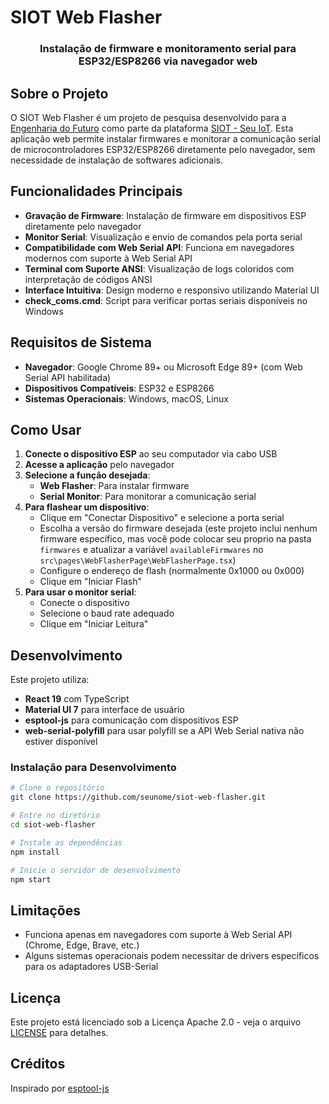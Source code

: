 # SIOT Web Flasher

<div align="center">
  <h3>Instalação de firmware e monitoramento serial para ESP32/ESP8266 via navegador web</h3>
</div>

## Sobre o Projeto

O SIOT Web Flasher é um projeto de pesquisa desenvolvido para a [Engenharia do Futuro](https://engenhariadofuturo.com.br/) como parte da plataforma [SIOT - Seu IoT](http://seuiot.com.br/). Esta aplicação web permite instalar firmwares e monitorar a comunicação serial de microcontroladores ESP32/ESP8266 diretamente pelo navegador, sem necessidade de instalação de softwares adicionais.

## Funcionalidades Principais

- **Gravação de Firmware**: Instalação de firmware em dispositivos ESP diretamente pelo navegador
- **Monitor Serial**: Visualização e envio de comandos pela porta serial
- **Compatibilidade com Web Serial API**: Funciona em navegadores modernos com suporte à Web Serial API
- **Terminal com Suporte ANSI**: Visualização de logs coloridos com interpretação de códigos ANSI
- **Interface Intuitiva**: Design moderno e responsivo utilizando Material UI
- **check_coms.cmd**: Script para verificar portas seriais disponíveis no Windows

## Requisitos de Sistema

- **Navegador**: Google Chrome 89+ ou Microsoft Edge 89+ (com Web Serial API habilitada)
- **Dispositivos Compatíveis**: ESP32 e ESP8266
- **Sistemas Operacionais**: Windows, macOS, Linux

## Como Usar

1. **Conecte o dispositivo ESP** ao seu computador via cabo USB
2. **Acesse a aplicação** pelo navegador
3. **Selecione a função desejada**:
   - **Web Flasher**: Para instalar firmware
   - **Serial Monitor**: Para monitorar a comunicação serial
4. **Para flashear um dispositivo**:
   - Clique em "Conectar Dispositivo" e selecione a porta serial
   - Escolha a versão do firmware desejada (este projeto inclui nenhum firmware específico, mas você pode colocar seu proprio na pasta `firmwares` e atualizar a variável `availableFirmwares` no `src\pages\WebFlasherPage\WebFlasherPage.tsx`)
   - Configure o endereço de flash (normalmente 0x1000 ou 0x000)
   - Clique em "Iniciar Flash"
5. **Para usar o monitor serial**:
   - Conecte o dispositivo
   - Selecione o baud rate adequado
   - Clique em "Iniciar Leitura"

## Desenvolvimento

Este projeto utiliza:

- **React 19** com TypeScript
- **Material UI 7** para interface de usuário
- **esptool-js** para comunicação com dispositivos ESP
- **web-serial-polyfill** para usar polyfill se a API Web Serial nativa não estiver disponível

### Instalação para Desenvolvimento

```bash
# Clone o repositório
git clone https://github.com/seunome/siot-web-flasher.git

# Entre no diretório
cd siot-web-flasher

# Instale as dependências
npm install

# Inicie o servidor de desenvolvimento
npm start
```

## Limitações

- Funciona apenas em navegadores com suporte à Web Serial API (Chrome, Edge, Brave, etc.)
- Alguns sistemas operacionais podem necessitar de drivers específicos para os adaptadores USB-Serial

## Licença

Este projeto está licenciado sob a Licença Apache 2.0 - veja o arquivo [LICENSE](LICENSE) para detalhes.

## Créditos

Inspirado por [esptool-js](https://github.com/espressif/esptool-js)
